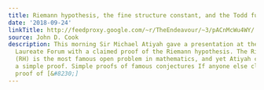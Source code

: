 ```yaml
---
title: Riemann hypothesis, the fine structure constant, and the Todd function
date: '2018-09-24'
linkTitle: http://feedproxy.google.com/~r/TheEndeavour/~3/pACnMcWu4WY/
source: John D. Cook
description: This morning Sir Michael Atiyah gave a presentation at the Heidelberg
  Laureate Forum with a claimed proof of the Riemann hypothesis. The Riemann hypothesis
  (RH) is the most famous open problem in mathematics, and yet Atiyah claims to have
  a simple proof. Simple proofs of famous conjectures If anyone else claimed a simple
  proof of [&#8230;]
---
```

